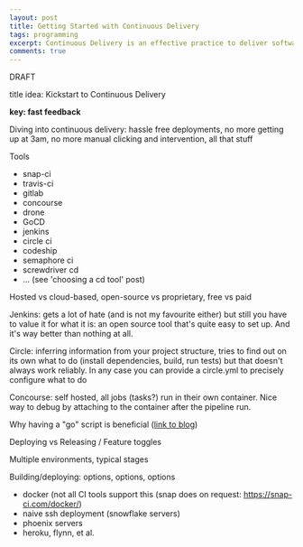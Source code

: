 ```yaml
---
layout: post
title: Getting Started with Continuous Delivery
tags: programming
excerpt: Continuous Delivery is an effective practice to deliver software reliably and hassle-free. Getting started is now easier than ever and I'll show you how using a simple Python application. 
comments: true
---
```


DRAFT

title idea: Kickstart to Continuous Delivery

**key: fast feedback**

Diving into continuous delivery: hassle free deployments, no more getting up at 3am, no more manual clicking and intervention, all that stuff

Tools
  * snap-ci
  * travis-ci
  * gitlab
  * concourse
  * drone
  * GoCD
  * jenkins
  * circle ci
  * codeship
  * semaphore ci
  * screwdriver cd
  * ...
  (see 'choosing a cd tool' post)

Hosted vs cloud-based, open-source vs proprietary, free vs paid

Jenkins: gets a lot of hate (and is not my favourite either) but still you have to value it for what it is: an open source tool that's quite easy to set up. And it's way better than nothing at all.

Circle: inferring information from your project structure, tries to find out on its own what to do (install dependencies, build, run tests) but that doesn't always work reliably. In any case you can provide a circle.yml to precisely configure what to do

Concourse: self hosted, all jobs (tasks?) run in their own container. Nice way to debug by attaching to the container after the pipeline run. 

Why having a "go" script is beneficial ([link to blog](https://www.thoughtworks.com/insights/blog/praise-go-script-part-i))

Deploying vs Releasing / Feature toggles

Multiple environments, typical stages

Building/deploying: options, options, options
  * docker (not all CI tools support this (snap does on request: https://snap-ci.com/docker/)
  * naive ssh deployment (snowflake servers)
  * phoenix servers
  * heroku, flynn, et al.
